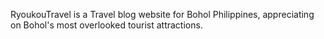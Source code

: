 RyoukouTravel is a Travel blog website for Bohol Philippines, appreciating on Bohol's most overlooked tourist attractions.  



